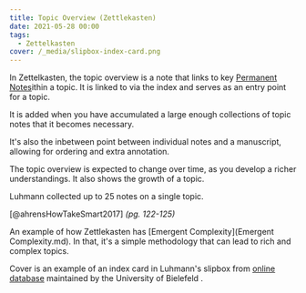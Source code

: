 ```yaml
---
title: Topic Overview (Zettlekasten)
date: 2021-05-28 00:00
tags:
  - Zettelkasten
cover: /_media/slipbox-index-card.png
---
```


In Zettelkasten, the topic overview is a note that links to key [Permanent Notes](permanent-notes.md)ithin a topic. It is linked to via the index and serves as an entry point for a topic.

It is added when you have accumulated a large enough collections of topic notes that it becomes necessary.

It's also the inbetween point between individual notes and a manuscript, allowing for ordering and extra annotation.

The topic overview is expected to change over time, as you develop a richer understandings. It also shows the growth of a topic.

Luhmann collected up to 25 notes on a single topic.

[@ahrensHowTakeSmart2017] *(pg. 122-125)*

An example of how Zettlekasten has [Emergent Complexity](Emergent Complexity.md). In that, it's a simple methodology that can lead to rich and complex topics.

Cover is an example of an index card in Luhmann's slipbox from [online database](http://ds.ub.uni-bielefeld.de/viewer/search/-/MD_AUTHOR_UNTOKENIZED:"Luhmann,U005C+Niklas"/1/-/-/) maintained by the University of Bielefeld .
